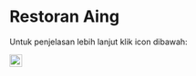 # Restoran Aing
Untuk penjelasan lebih lanjut klik icon dibawah:

[<img align="left" alt="Youtube" width="22px" src="https://github.com/indogegewepe/logos/blob/main/youtube.png" />][youtube]

[youtube]: https://www.youtube.com/watch?v=j-6UDRi7Z-4&t=16s&ab_channel=programmerAmatiran
